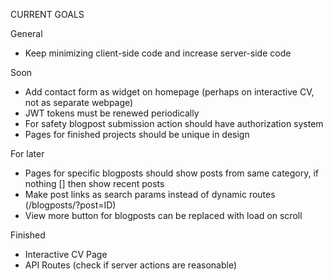 CURRENT GOALS

General 
- Keep minimizing client-side code and increase server-side code

Soon
- Add contact form as widget on homepage (perhaps on interactive CV, not as separate webpage)
- JWT tokens must be renewed periodically
- For safety blogpost submission action should have authorization system
- Pages for finished projects should be unique in design 

For later
- Pages for specific blogposts should show posts from same category, if nothing [] then show recent posts
- Make post links as search params instead of dynamic routes (/blogposts/?post=ID) 
- View more button for blogposts can be replaced with load on scroll 

Finished 
- Interactive CV Page
- API Routes (check if server actions are reasonable)





